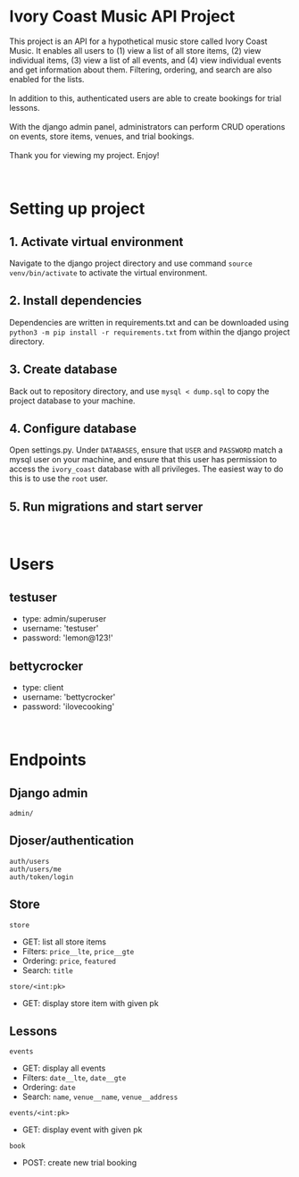 # Ivory Coast Music API Project
This project is an API for a hypothetical music store called Ivory Coast Music. It enables all users to (1) view a list of all store items, (2) view individual items, (3) view a list of all events, and (4) view individual events and get information about them. Filtering, ordering, and search are also enabled for the lists.
<br><br>
In addition to this, authenticated users are able to create bookings for trial lessons. 
<br><br>
With the django admin panel, administrators can perform CRUD operations on events, store items, venues, and trial bookings.
<br><br>
Thank you for viewing my project. Enjoy!
<p>&nbsp;</p>

# Setting up project
## 1. Activate virtual environment
Navigate to the django project directory and use command `source venv/bin/activate` to activate the virtual environment.
## 2. Install dependencies
Dependencies are written in requirements.txt and can be downloaded using `python3 -m pip install -r requirements.txt` from within the django project directory.
## 3. Create database
Back out to repository directory, and use `mysql < dump.sql` to copy the project database to your machine.
## 4. Configure database
Open settings.py. Under `DATABASES`, ensure that `USER` and `PASSWORD` match a mysql user on your machine, and ensure that this user has permission to access the `ivory_coast` database with all privileges. The easiest way to do this is to use the `root` user.
## 5. Run migrations and start server
<p>&nbsp;</p>

# Users
## testuser
* type: admin/superuser
* username: 'testuser'
* password: 'lemon@123!'

## bettycrocker
* type: client
* username: 'bettycrocker'
* password: 'ilovecooking'
<p>&nbsp;</p>

# Endpoints

## Django admin
`admin/`

## Djoser/authentication
`auth/users`<br>
`auth/users/me`<br>
`auth/token/login`

## Store
`store`
* GET: list all store items
* Filters: `price__lte`, `price__gte`
* Ordering: `price`, `featured`
* Search: `title`

`store/<int:pk>`
* GET: display store item with given pk

## Lessons
`events`
* GET: display all events
* Filters: `date__lte`, `date__gte`
* Ordering: `date`
* Search: `name`, `venue__name`, `venue__address`

`events/<int:pk>`
* GET: display event with given pk

`book`
* POST: create new trial booking